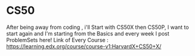 # CS50
After being away from coding , i'll Start with CS50X then CS50P, I want to start again and I'm starting from the Basics and every week I post ProblemSets here!
Link of Every Course :
https://learning.edx.org/course/course-v1:HarvardX+CS50+X/
